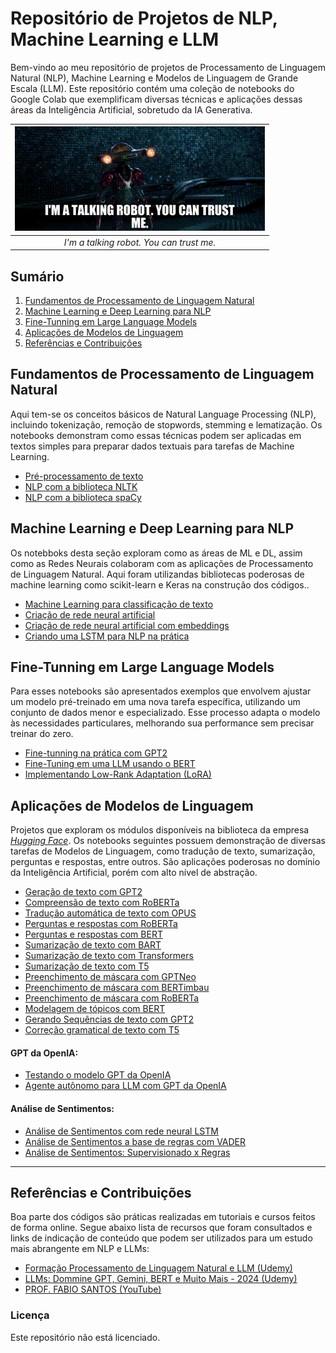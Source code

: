 # Repositório de Projetos de NLP, Machine Learning e LLM

Bem-vindo ao meu repositório de projetos de Processamento de Linguagem Natural (NLP), Machine Learning e Modelos de Linguagem de Grande Escala (LLM). Este repositório contém uma coleção de notebooks do Google Colab que exemplificam diversas técnicas e aplicações dessas áreas da Inteligência Artificial, sobretudo da IA Generativa.

<div align="center">
  
| ![I'm a talking robot You can trust me](Arquivos/talking_robot.gif) |
|:--:|
| *I'm a talking robot. You can trust me.* |

</div>

## Sumário

1. [Fundamentos de Processamento de Linguagem Natural](#fundamentos-de-processamento-de-linguagem-natural)
2. [Machine Learning e Deep Learning para NLP](#machine-learning-e-deep-learning-para-nlp)
3. [Fine-Tunning em Large Language Models](#fine-tunning-em-large-language-models)
4. [Aplicações de Modelos de Linguagem](#aplicações-de-modelos-de-linguagem)
5. [Referências e Contribuições](#referências-e-contribuições)



## Fundamentos de Processamento de Linguagem Natural

Aqui tem-se os conceitos básicos de Natural Language Processing (NLP), incluindo tokenização, remoção de stopwords, stemming e lematização. Os notebooks demonstram como essas técnicas podem ser aplicadas em textos simples para preparar dados textuais para tarefas de Machine Learning.

* [Pré-processamento de texto]()
* [NLP com a biblioteca NLTK]()
* [NLP com a biblioteca spaCy]()





## Machine Learning e Deep Learning para NLP

Os notebboks desta seção exploram como as áreas de ML e DL, assim como as Redes Neurais colaboram com as aplicações de Processamento de Linguagem Natural. Aqui foram utilizandas bibliotecas poderosas de machine learning como scikit-learn e Keras na construção dos códigos..

* [Machine Learning para classificação de texto]()
* [Criação de rede neural artificial]()
* [Criação de rede neural artificial com embeddings]()
* [Criando uma LSTM para NLP na prática]()




## Fine-Tunning em Large Language Models

Para esses notebooks são apresentados exemplos que envolvem ajustar um modelo pré-treinado em uma nova tarefa específica, utilizando um conjunto de dados menor e especializado. Esse processo adapta o modelo às necessidades particulares, melhorando sua performance sem precisar treinar do zero.

* [Fine-tunning na prática com GPT2]()
* [Fine-Tuning em uma LLM usando o BERT]()
* [Implementando Low-Rank Adaptation (LoRA)]()



## Aplicações de Modelos de Linguagem

Projetos que exploram os módulos disponíveis na biblioteca da empresa [*Hugging Face*](https://huggingface.co/). Os notebooks seguintes possuem demonstração de diversas tarefas de Modelos de Linguagem, como tradução de texto, sumarização, perguntas e respostas, entre outros. São aplicações poderosas no domínio da Inteligência Artificial, porém com alto nível de abstração.

* [Geração de texto com GPT2]()
* [Compreensão de texto com RoBERTa]()
* [Tradução automática de texto com OPUS]()
* [Perguntas e respostas com RoBERTa]()
* [Perguntas e respostas com BERT]()
* [Sumarização de texto com BART]()
* [Sumarização de texto com Transformers]()
* [Sumarização de texto com T5]()
* [Preenchimento de máscara com GPTNeo]()
* [Preenchimento de máscara com BERTimbau]()
* [Preenchimento de máscara com RoBERTa]()
* [Modelagem de tópicos com BERT]()
* [Gerando Sequências de texto com GPT2]()
* [Correção gramatical de texto com T5]()



#### GPT da OpenIA:

* [Testando o modelo GPT da OpenIA]()
* [Agente autônomo para LLM com GPT da OpenIA]()


#### Análise de Sentimentos:

* [Análise de Sentimentos com rede neural LSTM]()
* [Análise de Sentimentos a base de regras com VADER]()
* [Análise de Sentimentos: Supervisionado x Regras]()


---
 
## Referências e Contribuições

Boa parte dos códigos são práticas realizadas em tutoriais e cursos feitos de forma online. Segue abaixo lista de recursos que foram consultados e links de indicação de conteúdo que podem ser utilizados para um estudo mais abrangente em NLP e LLMs:

+ [Formação Processamento de Linguagem Natural e LLM (Udemy)](https://www.udemy.com/course/formacao-processamento-de-linguagem-natural-nlp/?couponCode=THANKSLEARNER24)
+ [LLMs: Dommine GPT, Gemini, BERT e Muito Mais - 2024 (Udemy)](https://www.udemy.com/course/domine-llm/?couponCode=KEEPLEARNING)
+ [PROF. FABIO SANTOS (YouTube)](https://www.youtube.com/@Prof.FabioSantos)

### Licença

Este repositório não está licenciado.

